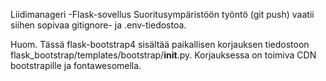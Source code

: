 Liidimanageri -Flask-sovellus
Suoritusympäristöön työntö (git push) vaatii siihen sopivaa gitignore- ja .env-tiedostoa.

Huom. Tässä flask-bootstrap4 sisältää paikallisen korjauksen tiedostoon flask_bootstrap/templates/bootstrap/__init__.py. Korjauksessa on toimiva CDN bootstrapille ja fontawesomella.